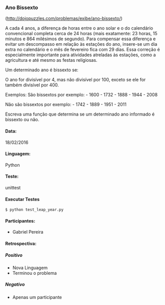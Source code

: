 ### Ano Bissexto

(http://dojopuzzles.com/problemas/exibe/ano-bissexto/)

A cada 4 anos, a diferença de horas entre o ano solar e o do calendário convencional completa cerca de 24 horas (mais exatamente: 23 horas, 15 minutos e 864 milésimos de segundo). Para compensar essa diferença e evitar um descompasso em relação às estações do ano, insere-se um dia extra no calendário e o mês de fevereiro fica com 29 dias. Essa correção é especialmente importante para atividades atreladas às estações, como a agricultura e até mesmo as festas religiosas.

Um determinado ano é bissexto se:

O ano for divisível por 4, mas não divisível por 100, exceto se ele for também divisível por 400.

Exemplos:
São bissextos por exemplo:
    - 1600
    - 1732
    - 1888
    - 1944
    - 2008

Não são bissextos por exemplo:
    - 1742
    - 1889
    - 1951
    - 2011

Escreva uma função que determina se um determinado ano informado é bissexto ou não.

#### Data:

18/02/2016

#### Linguagem:

Python

#### Teste:

unittest

#### Executar Testes

    $ python test_leap_year.py

#### Participantes:

* Gabriel Pereira

#### Retrospectiva:

##### Positivo

* Nova Linguagem
* Terminou o problema

##### Negativo

* Apenas um participante
